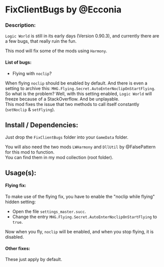 # FixClientBugs by @Ecconia

### Description:

`Logic World` is still in its early days (Version 0.90.3), and currently there are a few bugs, that really ruin the fun.

This mod will fix some of the mods using `Harmony`.

#### List of bugs:

- Flying with `noclip`?

When flying `noclip` should be enabled by default. And there is even a setting to archive this: `MHG.Flying.Secret.AutoEnterNoclipOnStartFlying`.\
So what is the problem? Well, with this setting enabled, `Logic World` will freeze because of a StackOverflow. And be unplayable.\
This mod fixes the issue that two methods to call itself constantly (`setNoclip` & `setFlying`).

## Install / Dependencies:

Just drop the `FixClientBugs` folder into your `GameData` folder.

You will also need the two mods `LWHarmony` and `DllUtil` by @FalsePattern for this mod to function.\
You can find them in my mod collection (root folder).

## Usage(s):

#### Flying fix:

To make use of the flying fix, you have to enable the "noclip while flying" hidden setting:

- Open the file `settings_master.succ`.
- Change the entry `MHG.Flying.Secret.AutoEnterNoclipOnStartFlying` to `true`.

Now when you fly, `noclip` will be enabled, and when you stop flying, it is disabled.

#### Other fixes:

These just apply by default.
